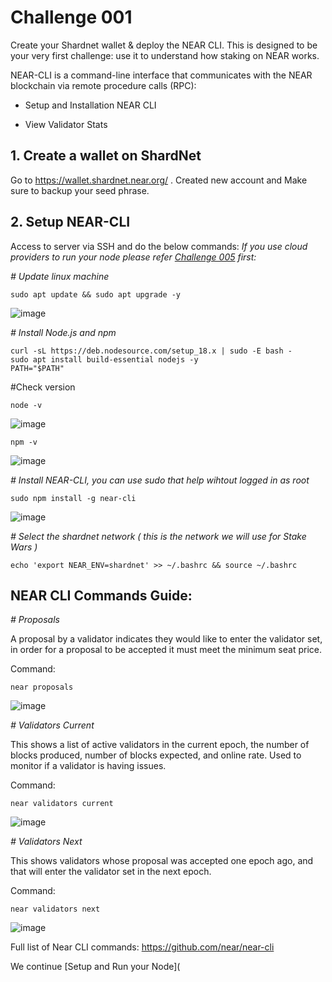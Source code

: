 
# Challenge 001 

Create your Shardnet wallet & deploy the NEAR CLI. This is designed to be your very first challenge: use it to understand how staking on NEAR works.

NEAR-CLI is a command-line interface that communicates with the NEAR blockchain via remote procedure calls (RPC):

* Setup and Installation NEAR CLI

* View Validator Stats

## 1. Create a wallet on ShardNet 

Go to https://wallet.shardnet.near.org/ . Created new account and Make sure to backup your seed phrase.

## 2. Setup NEAR-CLI

Access to server via SSH and do the below commands: 
*If you use cloud providers to run your node please refer [Challenge 005](https://github.com/duongthanhmy91/stakewars-iii/edit/main/005.md) first:*

*# Update linux machine*
```
sudo apt update && sudo apt upgrade -y
```
![image](https://user-images.githubusercontent.com/6175292/181298222-08cfd6f9-9e67-4327-a03a-d850c423e4e9.png)

*# Install Node.js and npm*
```
curl -sL https://deb.nodesource.com/setup_18.x | sudo -E bash -  
sudo apt install build-essential nodejs -y
PATH="$PATH"
```
#Check version
```
node -v
```
![image](https://user-images.githubusercontent.com/6175292/181299316-59461d8c-bb40-4e3a-a3bc-478840c72746.png)

```
npm -v
```

![image](https://user-images.githubusercontent.com/6175292/181299248-3f2352a6-1993-455b-9d11-9504b1c3c152.png)


*# Install NEAR-CLI, you can use sudo that help wihtout logged in as root* 
```
sudo npm install -g near-cli
```
![image](https://user-images.githubusercontent.com/6175292/181299576-c1063fb3-1eea-4fe4-bd9e-31993f2e5761.png)

*# Select the shardnet network ( this is the network we will use for Stake Wars )*
```
echo 'export NEAR_ENV=shardnet' >> ~/.bashrc && source ~/.bashrc
```
## NEAR CLI Commands Guide:

*# Proposals*

A proposal by a validator indicates they would like to enter the validator set, in order for a proposal to be accepted it must meet the minimum seat price.

Command: 
```
near proposals
```
![image](https://user-images.githubusercontent.com/6175292/181531103-ea2d7b44-10ac-4dec-95dd-bac62aa3468a.png)

*# Validators Current*

This shows a list of active validators in the current epoch, the number of blocks produced, number of blocks expected, and online rate. Used to monitor if a validator is having issues.

Command:

```
near validators current
```
![image](https://user-images.githubusercontent.com/6175292/181532949-af571eda-7d83-4796-8e60-93f6f107192b.png)


*# Validators Next*

This shows validators whose proposal was accepted one epoch ago, and that will enter the validator set in the next epoch.

Command: 
```
near validators next
```
![image](https://user-images.githubusercontent.com/6175292/181538688-e2084204-adde-468a-beed-4362ff0a1ecc.png)


Full list of Near CLI commands: https://github.com/near/near-cli

We continue [Setup and Run your Node](












